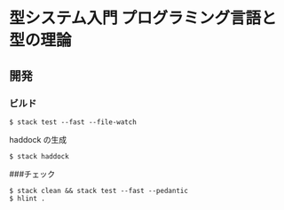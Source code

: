 # 型システム入門 プログラミング言語と型の理論

## 開発

### ビルド

```shell
$ stack test --fast --file-watch
```

haddock の生成

```shell
$ stack haddock
```

###チェック

```shell
$ stack clean && stack test --fast --pedantic
$ hlint .
```